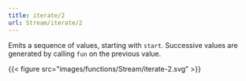 ```yaml
---
title: iterate/2
url: Stream/iterate/2
---
```


Emits a sequence of values, starting with `start`. Successive values are generated by calling `fun` on the previous value.

{{< figure src="images/functions/Stream/iterate-2.svg" >}}

